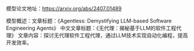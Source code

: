 模型论文地址：https://arxiv.org/abs/2407.01489

模型概述：文章标题：《Agentless: Demystifying LLM-based Software Engineering Agents》
中文文章标题：《无代理：揭秘基于LLM的软件工程代理》
文章内容：探讨无代理软件工程代理，通过LLM技术实现自动化编程，提高开发效率。
